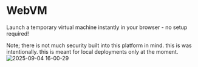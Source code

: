 # WebVM
Launch a temporary virtual machine instantly in your browser - no setup required!

Note; there is not much security built into this platform in mind. this is was intentionally. this is meant for local deployments only at the moment.
![2025-09-04 16-00-29](https://github.com/user-attachments/assets/702753df-a3d2-447b-8569-1caf11f28c81)
